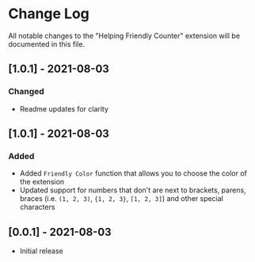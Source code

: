 # Change Log

All notable changes to the "Helping Friendly Counter" extension will be documented in this file.

## [1.0.1] - 2021-08-03
### Changed
- Readme updates for clarity

## [1.0.1] - 2021-08-03
### Added
- Added `Friendly Color` function that allows you to choose the color of the extension
- Updated support for numbers that don't are next to brackets, parens, braces (i.e. `(1, 2, 3)`, `{1, 2, 3}`, `[1, 2, 3]`) and other special characters

## [0.0.1] - 2021-08-03
- Initial release